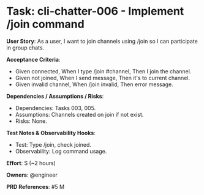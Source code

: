 # Task: cli-chatter-006 - Implement /join command

**User Story**: As a user, I want to join channels using /join so I can participate in group chats.

**Acceptance Criteria**:
- Given connected, When I type /join #channel, Then I join the channel.
- Given not joined, When I send message, Then it's to current channel.
- Given invalid channel, When /join invalid, Then error message.

**Dependencies / Assumptions / Risks**:
- Dependencies: Tasks 003, 005.
- Assumptions: Channels created on join if not exist.
- Risks: None.

**Test Notes & Observability Hooks**:
- Test: Type /join, check joined.
- Observability: Log command usage.

**Effort**: S (~2 hours)

**Owners**: @engineer

**PRD References**: #5 M